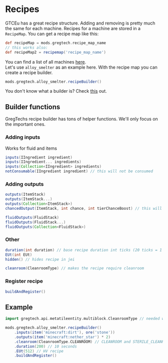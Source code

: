 # Recipes

GTCEu has a great recipe structure. Adding and removing is pretty much the same for each machine.
Recipes for a machine are stored in a `RecipeMap`.
You can get a recipe map like this:

```groovy
def recipeMap = mods.gregtech.recipe_map_name
// this works also:
def recipeMap2 = recipemap('recipe_map_name')
```

You can find a list of all machines [here](https://github.com/GregTechCEu/GregTech/wiki/CraftTweaker-for-Machines). <br>
Let's use `alloy_smelter` as an example here.
With the recipe map you can create a recipe builder.

```groovy
mods.gregtech.alloy_smelter.recipeBuilder()
```

You don't know what a builder is? Check [this](../../groovy/builder.md) out.

## Builder functions

GregTechs recipe builder has tons of helper functions. We'll only focus on the important ones.

### Adding inputs

Works for fluid and items

```groovy
inputs(IIngredient ingredient)
inputs(IIngredient... ingredients)
inputs(Collection<IIngredient> ingredients)
notConsumable(IIngredient ingredient) // this will not be consumed
```

### Adding outputs

```groovy
outputs(ItemStack)
outputs(ItemStack...)
outputs(Collection<ItemStack>)
chancedOutput(ItemStack, int chance, int tierChanceBoost) // this will not be consumed

fluidOutputs(FluidStack)
fluidOutputs(FluidStack...)
fluidOutputs(Collection<FluidStack>)
```

### Other

```groovy
duration(int duration) // base recipe duration int ticks (20 ticks = 1 sec)
EUt(int EUt)
hidden() // hides recipe in jei

cleanroom(CleanroomType) // makes the recipe require cleanroom
```

### Register recipe

```groovy
buildAndRegister()
```

## Example

```groovy
import gregtech.api.metatileentity.multiblock.CleanroomType // needed when you want to use cleanroom

mods.gregtech.alloy_smelter.recipeBuilder()
    .inputs(item('minecraft:dirt'), ore('stone'))
    .outputs(item('minecraft:nether_star') * 2)
    .cleanroom(CleanroomType.CLEANROOM) // CLEANROOM and STERILE_CLEANROOM are valid
    .duration(200) // 10 seconds
    .EUt(512) // HV recipe
    .buildAndRegister()
```
